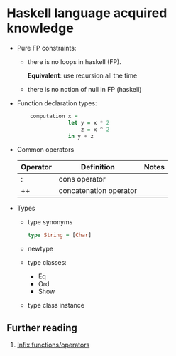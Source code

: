 # Haskell language acquired knowledge

- Pure FP constraints:

  - there is no loops in haskell (FP).

    **Equivalent**: use recursion all the time

  - there is no notion of null in FP (haskell)

- Function declaration types:

  ```haskell
      computation x =
                  let y = x * 2
                      z = x ^ 2
                  in y + z
  ```

- Common operators

  | Operator | Definition             | Notes |
  | -------- | ---------------------- | ----- |
  | :        | cons operator          |
  | ++       | concatenation operator |

- Types

  - type synonyms

    ```haskell
    type String = [Char]
    ```

  - newtype

  - type classes:
    - Eq
    - Ord
    - Show

  - type class instance

## Further reading

1. [Infix functions/operators](https://wuciawe.github.io/functional%20programming/haskell/2016/07/03/infix-functions-in-haskell.html)
